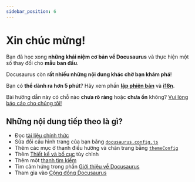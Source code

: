 ```yaml
---
sidebar_position: 6
---
```


# Xin chúc mừng!

Bạn đã học xong <strong x-d="1">những khái niệm cơ bản về Docusaurus</strong> và thực hiện một số thay đổi cho **mẫu ban đầu**.

Docusaurus còn **rất nhiều những nội dung khác chờ bạn khám phá**!

Bạn có **thể dành ra hơn 5 phút**? Hãy xem phần **[lập phiên bản](../tutorial-extras/manage-docs-versions.md)** và **[i18n](../tutorial-extras/translate-your-site.md)**.

Bài hướng dẫn này có chỗ nào **chưa rõ ràng** hoặc **chưa ổn** không? [Vui lòng báo cáo cho chúng tôi!](https://github.com/facebook/docusaurus/discussions/4610)

## Những nội dung tiếp theo là gì?

- Đọc [tài liệu chính thức](https://docusaurus.io/)
- Sửa đổi cấu hình trang của bạn bằng [`docusaurus.config.js`](https://docusaurus.io/docs/api/docusaurus-config)
- Thêm các mục ở thanh điều hướng và chân trang bằng [`themeConfig`](https://docusaurus.io/docs/api/themes/configuration)
- Thêm [Thiết kế và bố cục](https://docusaurus.io/docs/styling-layout) tùy chỉnh
- Thêm một [thanh tìm kiếm](https://docusaurus.io/docs/search)
- Tìm cảm hứng trong phần [Giới thiệu về Docusaurus](https://docusaurus.io/showcase)
- Tham gia vào [Cộng đồng Docusaurus](https://docusaurus.io/community/support)
